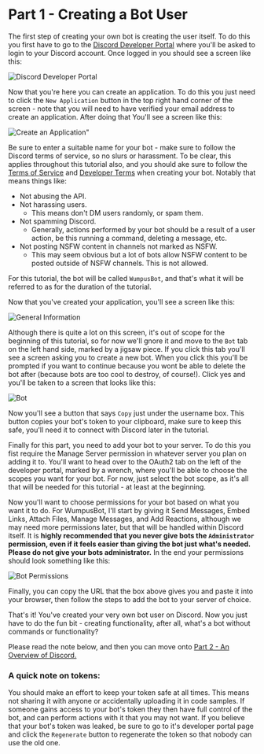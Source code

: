 # Part 1 - Creating a Bot User

The first step of creating your own bot is creating the user itself. To do this you first have to go to the [Discord Developer Portal](https://discord.com/developers) where you'll be asked to login to your Discord account. Once logged in you should see a screen like this:

![Discord Developer Portal](https://github.com/vcokltfre/bot-tutorial/raw/master/images/dev_portal_1.png "Discord Developer Portal")

Now that you're here you can create an application. To do this you just need to click the `New Application` button in the top right hand corner of the screen - note that you will need to have verified your email address to create an application. After doing that You'll see a screen like this:

![Create an Application"](https://github.com/vcokltfre/bot-tutorial/raw/master/images/dev_portal_2.png "Create an Application")

Be sure to enter a suitable name for your bot - make sure to follow the Discord terms of service, so no slurs or harassment. To be clear, this applies throughout this tutorial also, and you should ake sure to follow the [Terms of Service](https://dis.gd/terms) and [Developer Terms](https://discord.com/developers/docs/legal) when creating your bot. Notably that means things like:

- Not abusing the API.
- Not harassing users.
  - This means don't DM users randomly, or spam them.
- Not spamming Discord.
  - Generally, actions performed by your bot should be a result of a user action, be this running a command, deleting a message, etc.
- Not posting NSFW content in channels not marked as NSFW.
  - This may seem obvious but a lot of bots allow NSFW content to be posted outside of NSFW channels. This is not allowed.

For this tutorial, the bot will be called `WumpusBot`, and that's what it will be referred to as for the duration of the tutorial.

Now that you've created your application, you'll see a screen like this:

![General Information](https://github.com/vcokltfre/bot-tutorial/raw/master/images/dev_portal_3.png "General Information")

Although there is quite a lot on this screen, it's out of scope for the beginning of this tutorial, so for now we'll gnore it and move to the `Bot` tab on the left hand side, marked by a jigsaw piece. If you click this tab you'll see a screen asking you to create a new bot. When you click this you'll be prompted if you want to continue because you wont be able to delete the bot after (because bots are too cool to destroy, of course!). Click yes and you'll be taken to a screen that looks like this:

![Bot](https://github.com/vcokltfre/bot-tutorial/raw/master/images/dev_portal_4.png "Bot")

Now you'll see a button that says `Copy` just under the username box. This button copies your bot's token to your clipboard, make sure to keep this safe, you'll need it to connect with Discord later in the tutorial.

Finally for this part, you need to add your bot to your server. To do this you fist require the Manage Server permission in whatever server you plan on adding it to. You'll want to head over to the OAuth2 tab on the left of the developer portal, marked by a wrench, where you'll be able to choose the scopes you want for your bot. For now, just select the bot scope, as it's all that will be needed for this tutorial - at least at the beginning.

Now you'll want to choose permissions for your bot based on what you want it to do. For WumpusBot, I'll start by giving it Send Messages, Embed Links, Attach Files, Manage Messages, and Add Reactions, although we may need more permissions later, but that will be handled within Discord itself. It is **highly recommended that you never give bots the `Administrator` permission, even if it feels easier than giving the bot just what's needed. Please do not give your bots administrator.** In the end your permissions should look something like this:

![Bot Permissions](https://github.com/vcokltfre/bot-tutorial/raw/master/images/dev_portal_5.png "Bot Permissions")

Finally, you can copy the URL that the box above gives you and paste it into your browser, then follow the steps to add the bot to your server of choice.

That's it! You've created your very own bot user on Discord. Now you just have to do the fun bit - creating functionality, after all, what's a bot without commands or functionality?

Please read the note below, and then you can move onto [Part 2 - An Overview of Discord.](./part2.md)

### A quick note on tokens:

You should make an effort to keep your token safe at all times. This means not sharing it with anyone or accidentally uploading it in code samples. If someone gains access to your bot's token they then have full control of the bot, and can perform actions with it that you may not want. If you believe that your bot's token was leaked, be sure to go to it's developer portal page and click the `Regenerate` button to regenerate the token so that nobody can use the old one.